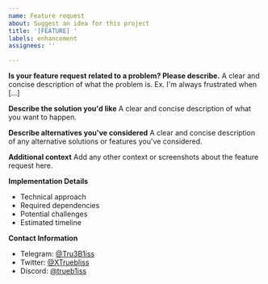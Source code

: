 ```yaml
---
name: Feature request
about: Suggest an idea for this project
title: '[FEATURE] '
labels: enhancement
assignees: ''

---
```


**Is your feature request related to a problem? Please describe.**
A clear and concise description of what the problem is. Ex. I'm always frustrated when [...]

**Describe the solution you'd like**
A clear and concise description of what you want to happen.

**Describe alternatives you've considered**
A clear and concise description of any alternative solutions or features you've considered.

**Additional context**
Add any other context or screenshots about the feature request here.

**Implementation Details**
- Technical approach
- Required dependencies
- Potential challenges
- Estimated timeline

**Contact Information**
- Telegram: [@Tru3B1iss](https://t.me/Tru3B1iss)
- Twitter: [@XTruebliss](https://x.com/XTruebliss)
- Discord: [@trueb1iss](https://discord.com/users/1274339638668038187) 